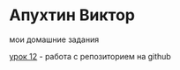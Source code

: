 

# Апухтин Виктор
мои домашние задания

[урок 12](https://apuhtin-v.github.io/lesson_12/) - работа с репозиторием на github 
